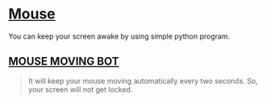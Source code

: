 # [Mouse](https://github.com/shubham-pawar/Mouse)

You can keep your screen awake by using simple python program.

## [MOUSE MOVING BOT](https://github.com/shubham-pawar/Mouse)

> It will keep your mouse moving automatically every two seconds. So, your screen will not get locked.
